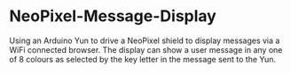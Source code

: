 # NeoPixel-Message-Display
Using an Arduino Yun to drive a NeoPixel shield to display messages via a WiFi connected browser.
The display can show a user message in any one of 8 colours as selected by the key letter in the
message sent to the Yun.
